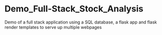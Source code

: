 # Demo_Full-Stack_Stock_Analysis
Demo of a full stack application using a SQL database, a flask app and flask render templates to serve up multiple webpages
